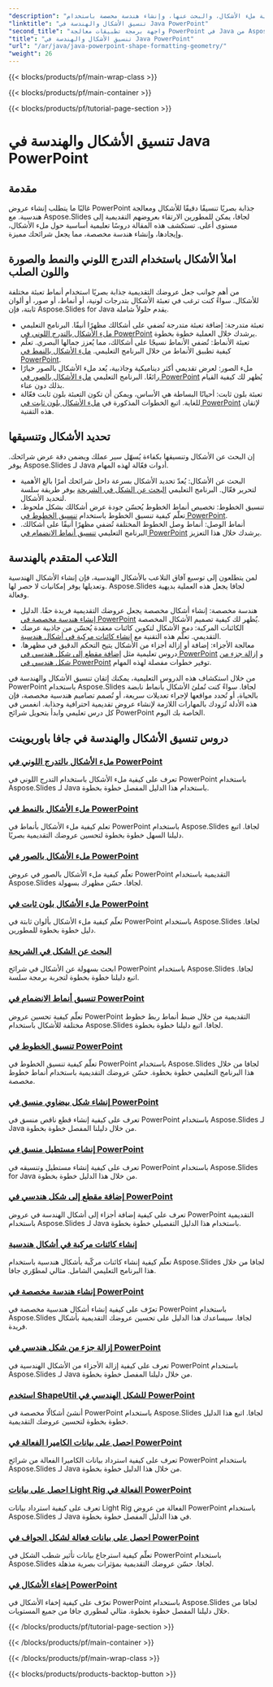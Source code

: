 ```yaml
---
"description": "اكتشف دروس تنسيق الأشكال والهندسة في جافا باوربوينت. تعلم كيفية ملء الأشكال، والبحث عنها، وإنشاء هندسة مخصصة باستخدام Aspose.Slides لجافا."
"linktitle": "تنسيق الأشكال والهندسة في Java PowerPoint"
"second_title": "واجهة برمجة تطبيقات معالجة PowerPoint في Java من Aspose.Slides"
"title": "تنسيق الأشكال والهندسة في Java PowerPoint"
"url": "/ar/java/java-powerpoint-shape-formatting-geometry/"
"weight": 26
---
```


{{< blocks/products/pf/main-wrap-class >}}

{{< blocks/products/pf/main-container >}}

{{< blocks/products/pf/tutorial-page-section >}}

# تنسيق الأشكال والهندسة في Java PowerPoint

## مقدمة

غالبًا ما يتطلب إنشاء عروض PowerPoint جذابة بصريًا تنسيقًا دقيقًا للأشكال ومعالجة هندسية. مع Aspose.Slides لجافا، يمكن للمطورين الارتقاء بعروضهم التقديمية إلى مستوى أعلى. تستكشف هذه المقالة دروسًا تعليمية أساسية حول ملء الأشكال، وإيجادها، وإنشاء هندسة مخصصة، مما يجعل شرائحك مميزة.

## املأ الأشكال باستخدام التدرج اللوني والنمط والصورة واللون الصلب

من أهم جوانب جعل عروضك التقديمية جذابة بصريًا استخدام أنماط تعبئة مختلفة للأشكال. سواءً كنت ترغب في تعبئة الأشكال بتدرجات لونية، أو أنماط، أو صور، أو ألوان ثابتة، فإن Aspose.Slides for Java يقدم حلولاً شاملة. 

- تعبئة متدرجة: إضافة تعبئة متدرجة تُضفي على أشكالك مظهرًا أنيقًا. البرنامج التعليمي [ملء الأشكال بالتدرج اللوني في PowerPoint](./fill-shapes-gradient-powerpoint/) يرشدك خلال العملية خطوة بخطوة.
- تعبئة الأنماط: تُضفي الأنماط نسيجًا على أشكالك، مما يُعزز جمالها البصري. تعلّم كيفية تطبيق الأنماط من خلال البرنامج التعليمي. [ملء الأشكال بالنمط في PowerPoint](./fill-shapes-pattern-powerpoint/).
- ملء الصور: لعرض تقديمي أكثر ديناميكية وجاذبية، يُعد ملء الأشكال بالصور خيارًا رائعًا. البرنامج التعليمي [ملء الأشكال بالصور في PowerPoint](./fill-shapes-picture-powerpoint/) يُظهر لك كيفية القيام بذلك دون عناء.
- تعبئة بلون ثابت: أحيانًا البساطة هي الأساس، ويمكن أن تكون التعبئة بلون ثابت فعّالة للغاية. اتبع الخطوات المذكورة في [ملء الأشكال بلون ثابت في PowerPoint](./fill-shapes-solid-color-powerpoint/) لإتقان هذه التقنية.

## تحديد الأشكال وتنسيقها

إن البحث عن الأشكال وتنسيقها بكفاءة يُسهّل سير عملك ويضمن دقة عرض شرائحك. يوفر Aspose.Slides لـ Java أدوات فعّالة لهذه المهام.

- البحث عن الأشكال: يُعدّ تحديد الأشكال بسرعة داخل شرائحك أمرًا بالغ الأهمية لتحرير فعّال. البرنامج التعليمي [البحث عن الشكل في الشريحة](./find-shape-slide-powerpoint/) يوفر طريقة سلسة لتحديد الأشكال.
- تنسيق الخطوط: تخصيص أنماط الخطوط يُحسّن جودة عرض أشكالك بشكل ملحوظ. تعلّم كيفية تنسيق الخطوط باستخدام [تنسيق الخطوط في PowerPoint](./format-lines-powerpoint/).
- أنماط الوصل: أنماط وصل الخطوط المختلفة تُضفي مظهرًا أنيقًا على أشكالك. البرنامج التعليمي [تنسيق أنماط الانضمام في PowerPoint](./format-join-styles-powerpoint/) يرشدك خلال هذا التعزيز.

## التلاعب المتقدم بالهندسة

لمن يتطلعون إلى توسيع آفاق التلاعب بالأشكال الهندسية، فإن إنشاء الأشكال الهندسية وتعديلها يوفر إمكانيات لا حصر لها. Aspose.Slides لجافا يجعل هذه العملية بديهية وفعالة.

- هندسة مخصصة: إنشاء أشكال مخصصة يجعل عروضك التقديمية فريدة حقًا. الدليل [إنشاء هندسة مخصصة في PowerPoint](./create-custom-geometry-powerpoint/) يُظهر لك كيفية تصميم الأشكال المخصصة.
- الكائنات المركبة: دمج الأشكال لتكوين كائنات معقدة يُحسّن من جاذبية عرضك التقديمي. تعلّم هذه التقنية مع [إنشاء كائنات مركبة في أشكال هندسية](./create-composite-objects-geometry-shapes-powerpoint/).
- معالجة الأجزاء: إضافة أو إزالة أجزاء من الأشكال يتيح التحكم الدقيق في مظهرها. دروس تعليمية مثل [إضافة مقطع إلى شكل هندسي في PowerPoint](./add-segment-geometry-shape-powerpoint/) و [إزالة جزء من شكل هندسي في PowerPoint](./remove-segment-geometry-shape-powerpoint/) توفير خطوات مفصلة لهذه المهام.

من خلال استكشاف هذه الدروس التعليمية، يمكنك إتقان تنسيق الأشكال والهندسة في PowerPoint باستخدام Aspose.Slides لجافا. سواءً كنت تُملئ الأشكال بأنماط نابضة بالحياة، أو تُحدد مواقعها لإجراء تعديلات سريعة، أو تُصمم تصاميم هندسية مخصصة، فإن هذه الأدلة تُزودك بالمهارات اللازمة لإنشاء عروض تقديمية احترافية وجذابة. انغمس في كل درس تعليمي وابدأ بتحويل شرائح PowerPoint الخاصة بك اليوم.
## دروس تنسيق الأشكال والهندسة في جافا باوربوينت
### [ملء الأشكال بالتدرج اللوني في PowerPoint](./fill-shapes-gradient-powerpoint/)
تعرف على كيفية ملء الأشكال باستخدام التدرج اللوني في PowerPoint باستخدام Aspose.Slides لـ Java باستخدام هذا الدليل المفصل خطوة بخطوة.
### [ملء الأشكال بالنمط في PowerPoint](./fill-shapes-pattern-powerpoint/)
تعلم كيفية ملء الأشكال بأنماط في PowerPoint باستخدام Aspose.Slides لجافا. اتبع دليلنا السهل خطوة بخطوة لتحسين عروضك التقديمية بصريًا.
### [ملء الأشكال بالصور في PowerPoint](./fill-shapes-picture-powerpoint/)
تعلّم كيفية ملء الأشكال بالصور في عروض PowerPoint التقديمية باستخدام Aspose.Slides لجافا. حسّن مظهرك بسهولة.
### [ملء الأشكال بلون ثابت في PowerPoint](./fill-shapes-solid-color-powerpoint/)
تعلّم كيفية ملء الأشكال بألوان ثابتة في PowerPoint باستخدام Aspose.Slides لجافا. دليل خطوة بخطوة للمطورين.
### [البحث عن الشكل في الشريحة](./find-shape-slide-powerpoint/)
ابحث بسهولة عن الأشكال في شرائح PowerPoint باستخدام Aspose.Slides لجافا. اتبع دليلنا خطوة بخطوة لتجربة برمجة سلسة.
### [تنسيق أنماط الانضمام في PowerPoint](./format-join-styles-powerpoint/)
تعلّم كيفية تحسين عروض PowerPoint التقديمية من خلال ضبط أنماط ربط خطوط مختلفة للأشكال باستخدام Aspose.Slides لجافا. اتبع دليلنا خطوة بخطوة.
### [تنسيق الخطوط في PowerPoint](./format-lines-powerpoint/)
تعلّم كيفية تنسيق الخطوط في PowerPoint باستخدام Aspose.Slides لجافا من خلال هذا البرنامج التعليمي خطوة بخطوة. حسّن عروضك التقديمية باستخدام أنماط خطوط مخصصة.
### [إنشاء شكل بيضاوي منسق في PowerPoint](./create-formatted-ellipse-powerpoint/)
تعرف على كيفية إنشاء قطع ناقص منسق في PowerPoint باستخدام Aspose.Slides لـ Java من خلال دليلنا المفصل خطوة بخطوة.
### [إنشاء مستطيل منسق في PowerPoint](./create-formatted-rectangle-powerpoint/)
تعرف على كيفية إنشاء مستطيل وتنسيقه في PowerPoint باستخدام Aspose.Slides for Java من خلال هذا الدليل خطوة بخطوة.
### [إضافة مقطع إلى شكل هندسي في PowerPoint](./add-segment-geometry-shape-powerpoint/)
تعرف على كيفية إضافة أجزاء إلى أشكال الهندسة في عروض PowerPoint التقديمية باستخدام Aspose.Slides لـ Java باستخدام هذا الدليل التفصيلي خطوة بخطوة.
### [إنشاء كائنات مركبة في أشكال هندسية](./create-composite-objects-geometry-shapes-powerpoint/)
تعلّم كيفية إنشاء كائنات مركّبة بأشكال هندسية باستخدام Aspose.Slides لجافا من خلال هذا البرنامج التعليمي الشامل. مثالي لمطوّري جافا.
### [إنشاء هندسة مخصصة في PowerPoint](./create-custom-geometry-powerpoint/)
تعرّف على كيفية إنشاء أشكال هندسية مخصصة في PowerPoint باستخدام Aspose.Slides لجافا. سيساعدك هذا الدليل على تحسين عروضك التقديمية بأشكال فريدة.
### [إزالة جزء من شكل هندسي في PowerPoint](./remove-segment-geometry-shape-powerpoint/)
تعرف على كيفية إزالة الأجزاء من الأشكال الهندسية في PowerPoint باستخدام Aspose.Slides لـ Java من خلال دليلنا المفصل خطوة بخطوة.
### [استخدم ShapeUtil للشكل الهندسي في PowerPoint](./use-shapeutil-geometry-shape-powerpoint/)
أنشئ أشكالًا مخصصة في PowerPoint باستخدام Aspose.Slides لجافا. اتبع هذا الدليل خطوة بخطوة لتحسين عروضك التقديمية.
### [احصل على بيانات الكاميرا الفعالة في PowerPoint](./get-camera-effective-data-powerpoint/)
تعرف على كيفية استرداد بيانات الكاميرا الفعالة من شرائح PowerPoint باستخدام Aspose.Slides لـ Java من خلال هذا الدليل خطوة بخطوة.
### [احصل على بيانات Light Rig الفعالة في PowerPoint](./get-light-rig-effective-data-powerpoint/)
تعرف على كيفية استرداد بيانات Light Rig الفعالة من عروض PowerPoint باستخدام Aspose.Slides لـ Java في هذا الدليل المفصل خطوة بخطوة.
### [احصل على بيانات فعالة لشكل الحواف في PowerPoint](./get-shape-bevel-effective-data-powerpoint/)
تعلّم كيفية استرجاع بيانات تأثير شطب الشكل في PowerPoint باستخدام Aspose.Slides لجافا. حسّن عروضك التقديمية بمؤثرات بصرية مذهلة.
### [إخفاء الأشكال في PowerPoint](./hide-shapes-powerpoint/)
تعرّف على كيفية إخفاء الأشكال في PowerPoint باستخدام Aspose.Slides لجافا من خلال دليلنا المفصل خطوة بخطوة. مثالي لمطوري جافا من جميع المستويات.

{{< /blocks/products/pf/tutorial-page-section >}}

{{< /blocks/products/pf/main-container >}}

{{< /blocks/products/pf/main-wrap-class >}}

{{< blocks/products/products-backtop-button >}}